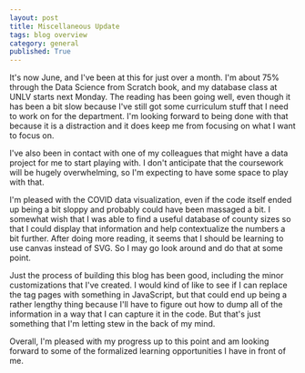 ```yaml
---
layout: post
title: Miscellaneous Update
tags: blog overview
category: general
published: True
---
```


It's now June, and I've been at this for just over a month. I'm about 75% through the Data Science from Scratch book, and my database class at UNLV starts next Monday. The reading has been going well, even though it has been a bit slow because I've still got some curriculum stuff that I need to work on for the department. I'm looking forward to being done with that because it is a distraction and it does keep me from focusing on what I want to focus on.

I've also been in contact with one of my colleagues that might have a data project for me to start playing with. I don't anticipate that the coursework will be hugely overwhelming, so I'm expecting to have some space to play with that.

I'm pleased with the COVID data visualization, even if the code itself ended up being a bit sloppy and probably could have been massaged a bit. I somewhat wish that I was able to find a useful database of county sizes so that I could display that information and help contextualize the numbers a bit further. After doing more reading, it seems that I should be learning to use canvas instead of SVG. So I may go look around and do that at some point.

Just the process of building this blog has been good, including the minor customizations that I've created. I would kind of like to see if I can replace the tag pages with something in JavaScript, but that could end up being a rather lengthy thing because I'll have to figure out how to dump all of the information in a way that I can capture it in the code. But that's just something that I'm letting stew in the back of my mind.

Overall, I'm pleased with my progress up to this point and am looking forward to some of the formalized learning opportunities I have in front of me.
